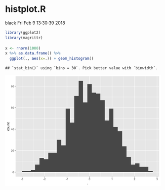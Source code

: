 histplot.R
================
black
Fri Feb 9 13:30:39 2018

``` r
library(ggplot2)
library(magrittr)

x <- rnorm(1000)
x %>% as.data.frame() %>% 
  ggplot(., aes(x=.)) + geom_histogram()
```

    ## `stat_bin()` using `bins = 30`. Pick better value with `binwidth`.

![](histplot_files/figure-markdown_github/unnamed-chunk-1-1.png)
